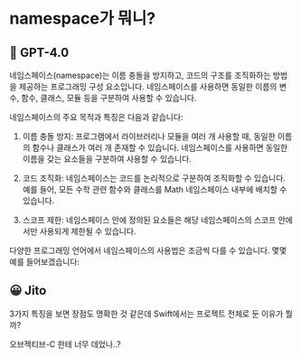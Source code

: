 # namespace가 뭐니?

## 🤖 GPT-4.0

네임스페이스(namespace)는 이름 충돌을 방지하고, 코드의 구조를 조직화하는 방법을 제공하는 프로그래밍 구성 요소입니다. 네임스페이스를 사용하면 동일한 이름의 변수, 함수, 클래스, 모듈 등을 구분하여 사용할 수 있습니다.

네임스페이스의 주요 목적과 특징은 다음과 같습니다:

1. 이름 충돌 방지: 프로그램에서 라이브러리나 모듈을 여러 개 사용할 때, 동일한 이름의 함수나 클래스가 여러 개 존재할 수 있습니다. 네임스페이스를 사용하면 동일한 이름을 갖는 요소들을 구분하여 사용할 수 있습니다.

2. 코드 조직화: 네임스페이스는 코드를 논리적으로 구분하여 조직화할 수 있습니다. 예를 들어, 모든 수학 관련 함수와 클래스를 Math 네임스페이스 내부에 배치할 수 있습니다.

3. 스코프 제한: 네임스페이스 안에 정의된 요소들은 해당 네임스페이스의 스코프 안에서만 사용되게 제한될 수 있습니다.

다양한 프로그래밍 언어에서 네임스페이스의 사용법은 조금씩 다를 수 있습니다. 몇몇 예를 들어보겠습니다:

## 😀 Jito

3가지 특징을 보면 장점도 명확한 것 같은데 Swift에서는 프로젝트 전체로 둔 이유가 뭘까?

오브젝티브-C 한테 너무 데었나..?
